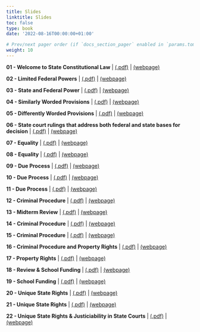```yaml
---
title: Slides
linktitle: Slides
toc: false
type: book
date: '2022-08-16T00:00:00+01:00'

# Prev/next pager order (if `docs_section_pager` enabled in `params.toml`)
weight: 10
---
```


**01 - Welcome to State Constitutional Law** | [(.pdf)](/../../stateconlaw2024-material/slides/01-welcome.pdf) | [(webpage)](/../../stateconlaw2024-material/slides/s01-welcome)

**02 - Limited Federal Powers** | [(.pdf)](/../../stateconlaw2024-material/slides/02-federal-power.pdf) | [(webpage)](/../../stateconlaw2024-material/slides/s02-federal-power)

**03 - State and Federal Power** | [(.pdf)](/../../stateconlaw2024-material/slides/03-fed-state-power.pdf) | [(webpage)](/../../stateconlaw2024-material/slides/s03-fed-state-power)

**04 - Similarly Worded Provisions** | [(.pdf)](/../../stateconlaw2024-material/slides/04-interp.pdf) | [(webpage)](/../../stateconlaw2024-material/slides/s04-interp)

**05 - Differently Worded Provisions** | [(.pdf)](/../../stateconlaw2024-material/slides/05-interp.pdf) | [(webpage)](/../../stateconlaw2024-material/slides/s05-interp)

**06 - State court rulings that address both federal and state bases for decision** | [(.pdf)](/../../stateconlaw2024-material/slides/06-interp.pdf) | [(webpage)](/../../stateconlaw2024-material/slides/s06-interp)

**07 - Equality** | [(.pdf)](/../../stateconlaw2024-material/slides/07-equality.pdf) | [(webpage)](/../../stateconlaw2024-material/slides/s07-equality)

**08 - Equality** | [(.pdf)](/../../stateconlaw2024-material/slides/08-equality.pdf) | [(webpage)](/../../stateconlaw2024-material/slides/s08-equality)

**09 - Due Process** | [(.pdf)](/../../stateconlaw2024-material/slides/09-due-process.pdf) | [(webpage)](/../../stateconlaw2024-material/slides/s09-due-process)

**10 - Due Process** | [(.pdf)](/../../stateconlaw2024-material/slides/10-due-process.pdf) | [(webpage)](/../../stateconlaw2024-material/slides/s10-due-process)

**11 - Due Process** | [(.pdf)](/../../stateconlaw2024-material/slides/11-due-process.pdf) | [(webpage)](/../../stateconlaw2024-material/slides/s11-due-process)

**12 - Criminal Procedure** | [(.pdf)](/../../stateconlaw2024-material/slides/12-crim-pro.pdf) | [(webpage)](/../../stateconlaw2024-material/slides/s12-crim-pro)

**13 - Midterm Review** | [(.pdf)](/../../stateconlaw2024-material/slides/13-review.pdf) | [(webpage)](/../../stateconlaw2024-material/slides/s13-review)

**14 - Criminal Procedure** | [(.pdf)](/../../stateconlaw2024-material/slides/14-crim-pro.pdf) | [(webpage)](/../../stateconlaw2024-material/slides/s14-crim-pro)

**15 - Criminal Procedure** | [(.pdf)](/../../stateconlaw2024-material/slides/15-crim-pro.pdf) | [(webpage)](/../../stateconlaw2024-material/slides/s15-crim-pro)

**16 - Criminal Procedure and Property Rights** | [(.pdf)](/../../stateconlaw2024-material/slides/16-property.pdf) | [(webpage)](/../../stateconlaw2024-material/slides/s16-property)

**17 - Property Rights** | [(.pdf)](/../../stateconlaw2024-material/slides/17-property.pdf) | [(webpage)](/../../stateconlaw2024-material/slides/s17-property)

**18 - Review & School Funding** | [(.pdf)](/../../stateconlaw2024-material/slides/18-school.pdf) | [(webpage)](/../../stateconlaw2024-material/slides/s18-school)

**19 - School Funding** | [(.pdf)](/../../stateconlaw2024-material/slides/19-school.pdf) | [(webpage)](/../../stateconlaw2024-material/slides/s19-school)

**20 - Unique State Rights** | [(.pdf)](/../../stateconlaw2024-material/slides/20-unique.pdf) | [(webpage)](/../../stateconlaw2024-material/slides/s20-unique)

**21 - Unique State Rights** | [(.pdf)](/../../stateconlaw2024-material/slides/21-unique.pdf) | [(webpage)](/../../stateconlaw2024-material/slides/s21-unique)

**22 - Unique State Rights & Justiciability in State Courts** | [(.pdf)](/../../stateconlaw2024-material/slides/22-unique.pdf) | [(webpage)](/../../stateconlaw2024-material/slides/s22-unique)